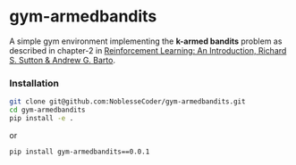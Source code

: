 # gym-armedbandits
A simple gym environment implementing the **k-armed bandits** problem as described in chapter-2 in  [Reinforcement Learning: An Introduction, Richard S. Sutton & Andrew G. Barto](https://mitpress.mit.edu/books/reinforcement-learning-second-edition).

### Installation

```bash
git clone git@github.com:NoblesseCoder/gym-armedbandits.git
cd gym-armedbandits
pip install -e .
```

or 

```bash
pip install gym-armedbandits==0.0.1
```

